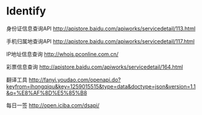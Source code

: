 # Identify

身份证信息查询API
http://apistore.baidu.com/apiworks/servicedetail/113.html

手机归属地查询API
http://apistore.baidu.com/apiworks/servicedetail/117.html

IP地址信息查询
http://whois.pconline.com.cn/

彩票信息查询
http://apistore.baidu.com/apiworks/servicedetail/164.html

翻译工具
http://fanyi.youdao.com/openapi.do?keyfrom=ihongqiqu&key=1259015515&type=data&doctype=json&version=1.1&q=%E8%AF%8D%E5%85%B8

每日一签
http://open.iciba.com/dsapi/
